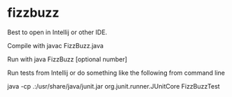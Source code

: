 # fizzbuzz

Best to open in Intellij or other IDE.

Compile with javac FizzBuzz.java

Run with java FizzBuzz [optional number]

Run tests from Intellij or do something like the following from command line

java -cp .:/usr/share/java/junit.jar org.junit.runner.JUnitCore FizzBuzzTest
